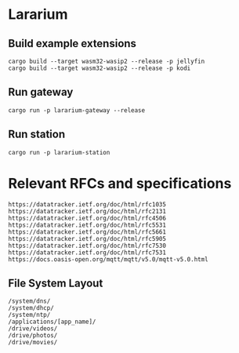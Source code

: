 # Lararium

## Build example extensions

```
cargo build --target wasm32-wasip2 --release -p jellyfin
cargo build --target wasm32-wasip2 --release -p kodi
```

## Run gateway

```
cargo run -p lararium-gateway --release
```

## Run station

```
cargo run -p lararium-station
```

# Relevant RFCs and specifications

```
https://datatracker.ietf.org/doc/html/rfc1035
https://datatracker.ietf.org/doc/html/rfc2131
https://datatracker.ietf.org/doc/html/rfc4506
https://datatracker.ietf.org/doc/html/rfc5531
https://datatracker.ietf.org/doc/html/rfc5661
https://datatracker.ietf.org/doc/html/rfc5905
https://datatracker.ietf.org/doc/html/rfc7530
https://datatracker.ietf.org/doc/html/rfc7531
https://docs.oasis-open.org/mqtt/mqtt/v5.0/mqtt-v5.0.html
```

## File System Layout

```
/system/dns/
/system/dhcp/
/system/ntp/
/applications/[app_name]/
/drive/videos/
/drive/photos/
/drive/movies/
```
